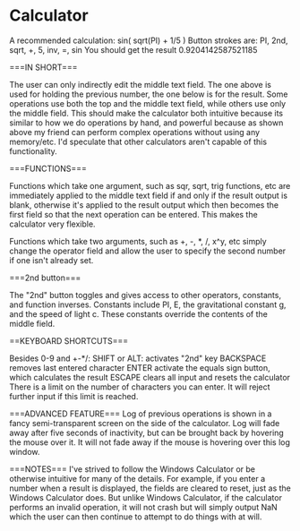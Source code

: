 Calculator
==========

A recommended calculation: sin( sqrt(PI) + 1/5 )
Button strokes are: PI, 2nd, sqrt, +, 5, inv, =, sin
You should get the result 0.9204142587521185


===IN SHORT===

The user can only indirectly edit the middle text field. The one above is used for holding the previous number, the one below is for the result. Some operations use both the top and the middle text field, while others use only the middle field. This should make the calculator both intuitive because its similar to how we do operations by hand, and powerful because as shown above my friend can perform complex operations without using any memory/etc. I'd speculate that other calculators aren't capable of this functionality.


===FUNCTIONS===

Functions which take one argument, such as sqr, sqrt, trig functions, etc are immediately applied to the middle text field if and only if the result output is blank, otherwise it's applied to the result output which then becomes the first field so that the next operation can be entered. This makes the calculator very flexible.
	
Functions which take two arguments, such as +, -, *, /, x^y, etc simply change the operator field and allow the user to specify the second number if one isn't already set.


===2nd button===

The "2nd" button toggles and gives access to other operators, constants, and function inverses. Constants include PI, E, the gravitational constant g, and the speed of light c. These constants override the contents of the middle field.


==KEYBOARD SHORTCUTS===

Besides 0-9 and +-*/:
	SHIFT or ALT: activates "2nd" key
	BACKSPACE removes last entered character
	ENTER activate the equals sign button, which calculates the result
	ESCAPE clears all input and resets the calculator
There is a limit on the number of characters you can enter. It will reject further input if this limit is reached.


===ADVANCED FEATURE===
Log of previous operations is shown in a fancy semi-transparent screen on the side of the calculator. Log will fade away after five seconds of inactivity, but can be brought back by hovering the mouse over it. It will not fade away if the mouse is hovering over this log window.


===NOTES===
I've strived to follow the Windows Calculator or be otherwise intuitive for many of the details. For example, if you enter a number when a result is displayed, the fields are cleared to reset, just as the Windows Calculator does. But unlike Windows Calculator, if the calculator performs an invalid operation, it will not crash but will simply output NaN which the user can then continue to attempt to do things with at will.
	